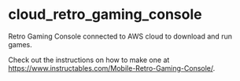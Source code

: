 # cloud_retro_gaming_console
Retro Gaming Console connected to AWS cloud to download and run games.

Check out the instructions on how to make one at https://www.instructables.com/Mobile-Retro-Gaming-Console/.
